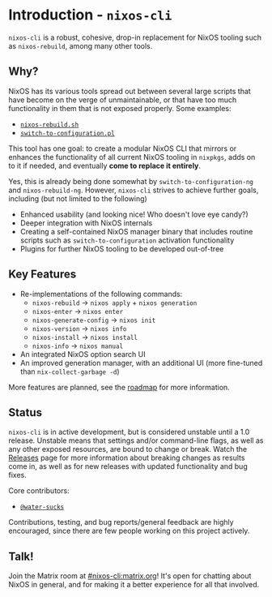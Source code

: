 # Introduction - `nixos-cli`

`nixos-cli` is a robust, cohesive, drop-in replacement for NixOS tooling such as
`nixos-rebuild`, among many other tools.

## Why?

NixOS has its various tools spread out between several large scripts that have
become on the verge of unmaintainable, or that have too much functionality in
them that is not exposed properly. Some examples:

- [`nixos-rebuild.sh`](https://github.com/NixOS/nixpkgs/blob/master/pkgs/os-specific/linux/nixos-rebuild/nixos-rebuild.sh)
- [`switch-to-configuration.pl`](https://github.com/NixOS/nixpkgs/blob/master/nixos/modules/system/activation/switch-to-configuration.pl)

This tool has one goal: to create a modular NixOS CLI that mirrors or enhances
the functionality of all current NixOS tooling in `nixpkgs`, adds on to it if
needed, and eventually **come to replace it entirely**.

Yes, this is already being done somewhat by `switch-to-configuration-ng` and
`nixos-rebuild-ng`. However, `nixos-cli` strives to achieve further goals,
including (but not limited to the following)

- Enhanced usability (and looking nice! Who doesn't love eye candy?)
- Deeper integration with NixOS internals
- Creating a self-contained NixOS manager binary that includes routine scripts
  such as `switch-to-configuration` activation functionality
- Plugins for further NixOS tooling to be developed out-of-tree

## Key Features

- Re-implementations of the following commands:
    - `nixos-rebuild` → `nixos apply` + `nixos generation`
    - `nixos-enter` → `nixos enter`
    - `nixos-generate-config` → `nixos init`
    - `nixos-version` → `nixos info`
    - `nixos-install` → `nixos install`
    - `nixos-info` → `nixos manual`
- An integrated NixOS option search UI
- An improved generation manager, with an additional UI (more fine-tuned than
  `nix-collect-garbage -d`)

More features are planned, see the [roadmap](roadmap.md) for more information.

## Status

`nixos-cli` is in active development, but is considered unstable until a 1.0
release. Unstable means that settings and/or command-line flags, as well as any
other exposed resources, are bound to change or break. Watch the
[Releases](https://github.com/water-sucks/nixos/releases) page for more
information about breaking changes as results come in, as well as for new
releases with updated functionality and bug fixes.

Core contributors:

- [`@water-sucks`](https://github.com/water-sucks)

Contributions, testing, and bug reports/general feedback are highly encouraged,
since there are few people working on this project actively.

## Talk!

Join the Matrix room at
[#nixos-cli:matrix.org](https://matrix.to/#/#nixos-cli:matrix.org)! It's open
for chatting about NixOS in general, and for making it a better experience for
all that involved.
